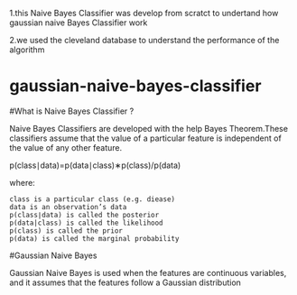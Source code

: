 
1.this  Naive Bayes Classifier was develop from scratct to undertand how gaussian naive Bayes Classifier work

2.we used the cleveland database to understand the performance of the algorithm


# gaussian-naive-bayes-classifier


#What is Naive Bayes Classifier ?

Naive Bayes Classifiers are developed with the help Bayes Theorem.These classifiers assume that the value of a particular feature is independent of the value of any other feature.

p(class∣data)=p(data∣class)∗p(class)/p(data)

where:

    class is a particular class (e.g. diease)
    data is an observation’s data
    p(class∣data) is called the posterior
    p(data|class) is called the likelihood
    p(class) is called the prior
    p(data) is called the marginal probability

#Gaussian Naive Bayes

Gaussian Naive Bayes is used when the features are continuous variables, and it assumes that the features follow a Gaussian distribution

